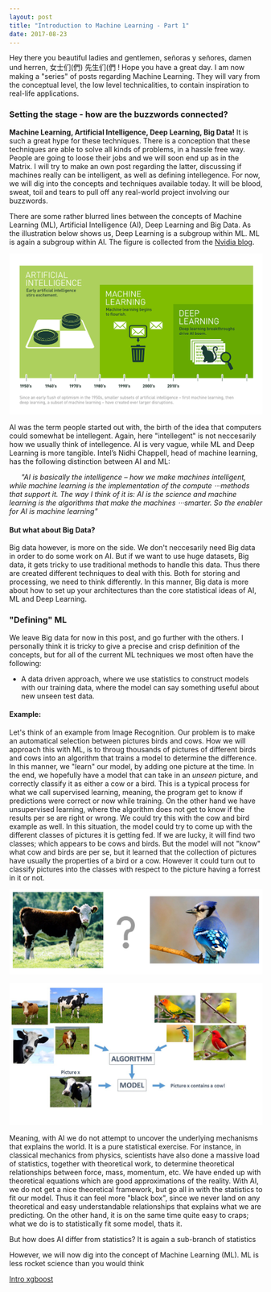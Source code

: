 ```yaml
---
layout: post
title: "Introduction to Machine Learning - Part 1"
date: 2017-08-23
---
```


Hey there you beautiful ladies and gentlemen, señoras y señores, damen und herren, 女士们(們) 先生们(們 ! Hope you have a great day. I am now making a "series" of posts regarding Machine Learning. They will vary from the conceptual level, the low level technicalities, to contain inspiration to real-life applications. 


### Setting the stage - how are the buzzwords connected?

**Machine Learning, Artificial Intelligence, Deep Learning, Big Data!** It is such a great hype for these techniques. There is a conception that these techniques are able to solve all kinds of problems, in a hassle free way. People are going to loose their jobs and we will soon end up as in the Matrix. I will try to make an own post regarding the latter, discussing if machines really can be intelligent, as well as defining intellegence. For now, we will dig into the concepts and techniques available today. It will be blood, sweat, toil and tears to pull off any real-world project involving our buzzwords. 

There are some rather blurred lines between the concepts of Machine Learning (ML), Artificial Intelligence (AI), Deep Learning and Big Data. As the illustration below shows us, Deep Learning is a subgroup within ML. ML is again a subgroup within AI. The figure is collected from the [Nvidia blog](https://blogs.nvidia.com/blog/2016/07/29/whats-difference-artificial-intelligence-machine-learning-deep-learning-ai/). 

![center](/figs/2017-08-23-intro-ML/Deep_Learning_Icons_R5_PNG.png)


AI was the term people started out with, the birth of the idea that computers could somewhat be intellegent. Again, here "intellegent" is not neccesarily how we usually think of intellegence. AI is very vague, while ML and Deep Learning is more tangible. Intel’s Nidhi Chappell, head of machine learning, has the following distinction between AI and ML:

&nbsp;&nbsp;&nbsp;&nbsp;&nbsp;&nbsp;*"AI is basically the intelligence – how we make machines intelligent, while machine learning is the implementation of the compute ⋅⋅⋅methods that support it. The way I think of it is: AI is the science and machine learning is the algorithms that make the machines ⋅⋅⋅smarter. So the enabler for AI is machine learning"*

#### But what about Big Data? 
Big data however, is more on the side. We don't neccesarily need Big data in order to do some work on AI. But if we want to use huge datasets, Big data, it gets tricky to use traditional methods to handle this data. Thus there are created different techniques to deal with this. Both for storing and processing, we need to think differently. In this manner, Big data is more about how to set up your architectures than the core statistical ideas of AI, ML and Deep Learning. 

### "Defining" ML

We leave Big data for now in this post, and go further with the others. I personally think it is tricky to give a precise and crisp definition of the concepts, but for all of the current ML techniques we most often have the following:
 
* A data driven approach, where we use statistics to construct models with our training data, where the model can say something useful about new unseen test data.


#### Example:

Let's think of an example from Image Recognition. Our problem is to make an automatical selection between pictures birds and cows. How we will approach this with ML, is to throug thousands of pictures of different birds and cows into an algorithm that trains a model to determine the difference. In this manner, we "learn" our model, by adding one picture at the time. In the end, we hopefully have a model that can take in an *unseen* picture, and correctly classify it as either a cow or a bird. This is a typical process for what we call supervised learning, meaning, the program get to know if predictions were correct or now while training. On the other hand we have unsupervised learning, where the algorithm does not get to know if the results per se are right or wrong. We could try this with the cow and bird example as well. In this situation, the model could try to come up with the different classes of pictures it is getting fed. If we are lucky, it will find two classes; which appears to be cows and birds. But the model will not "know" what cow and birds are per se, but it learned that the collection of pictures have usually the properties of a bird or a cow. However it could turn out to classify pictures into the classes with respect to the picture having a forrest in it or not.

![center](/figs/2017-08-23-intro-ML/cow_bird.png)



![center](/figs/2017-08-23-intro-ML/image_recognition.jpg)



Meaning, with AI we do not attempt to uncover the underlying mechanisms that explains the world. It is a pure statistical exercise. For instance, in classical mechanics from physics, scientists have also done a massive load of statistics, together with theoretical work, to determine theoretical relationships between force, mass, momentum, etc. We have ended up with theoretical equations which are good approximations of the reality. With AI, we do not get a nice theoretical framework, but go all in with the statistics to fit our model. Thus it can feel more "black box", since we never land on any theoretical and easy understandable relationships that explains what we are predicting. On the other hand, it is on the same time quite easy to craps; what we do is to statistically fit some model, thats it. 

But how does AI differ from statistics? It is again a sub-branch of statistics

However, we will now dig into the concept of Machine Learning (ML). ML is less rocket science than you would think

[Intro xgboost](https://xgboost.readthedocs.io/en/latest/model.html)


